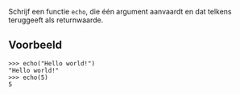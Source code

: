 Schrijf een functie `echo`, die één argument aanvaardt en dat telkens teruggeeft als returnwaarde.

## Voorbeeld

```pycon
>>> echo("Hello world!")
"Hello world!"
>>> echo(5)
5
```
